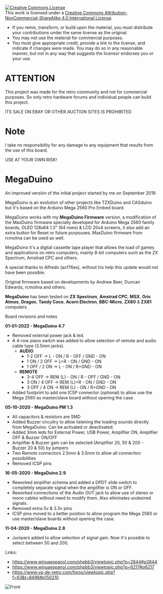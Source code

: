 <a rel="license" href="http://creativecommons.org/licenses/by-nc-sa/4.0/"><img alt="Creative Commons License" style="border-width:0" src="https://i.creativecommons.org/l/by-nc-sa/4.0/88x31.png" /></a><br />This work is licensed under a <a rel="license" href="http://creativecommons.org/licenses/by-nc-sa/4.0/">Creative Commons Attribution-NonCommercial-ShareAlike 4.0 International License</a>.

* If you remix, transform, or build upon the material, you must distribute your contributions under the same license as the original.
* You may not use the material for commercial purposes.
* You must give appropriate credit, provide a link to the license, and indicate if changes were made. You may do so in any reasonable manner, but not in any way that suggests the licensor endorses you or your use.

# ATTENTION

This project was made for the retro community and not for commercial purposes. So only retro hardware forums and individual people can build this project.

ITS SALE ON EBAY OR OTHER AUCTION SITES IS PROHIBITED

# Note

I take no responsibiltiy for any damage to any equipment that results from the use of this board.

USE AT YOUR OWN RISK!

# MegaDuino

An improved versión of the initial project started by me on September 2019.

MegaDuino is an evolution of other projects like TZXDuino and CASduino but it's based on the Arduino Mega 2560 Pro Embed board.

MegaDuino works with my **MegaDuino Firmware** version, a modification of the MaxDuino firmware specially developed for Arduino Mega 2560 family boards,
OLED 128x64 1.3" (64 rows) & LCD 20x4 screens, it also add an extra button for Reset or future purpouses. MaxDuino firmware from rcmolina can be used as well.

MegaDuino it's a digital cassette tape player that allows the load of games and applications on retro computers, mainly 8-bit computers such as the
ZX Spectrum, Amstrad CPC and others.

A special thanks to Alfredo (acf76es), without his help this update would not have been possible.

Original firmware based on developments by Andrew Beer, Duncan Edwards, rcmolina and others.

**MegaDuino** has been tested on **ZX Spectrum**, **Amstrad CPC**, **MSX**, **Oric Atmos**, **Dragon**, **Tandy Coco**, **Acorn Electron**, **BBC-Micro**, **ZX80** & **ZX81** computers.

Board revisions and notes

**01-01-2022 - MegaDuino 4.7**

* Removed external power jack & led.
* A 4-row piano switch was added to allow selection of remote and audio cable type (3.5mm jacks).
  - **AUDIO**
    * 1-2 OFF -> L - ON / R - OFF / GND - ON
    * 1 ON / 2 OFF -> L+R - ON / GND - ON
    * 1 OFF / 2 ON -> L - ON / R+GND - ON
  - **REMOTE**
    * 3-4 OFF -> REM (L) - ON / R - OFF / GND - ON
    * 3 ON / 4 OFF -> REM (L)+R - ON / GND - ON
    * 3 OFF / 4 ON -> REM (L) - ON / R+GND - ON
* Added footprint to add one ICSP connector (optional) to allow use the Mega 2560 as master/slave board without opening the case.


**05-10-2020 - MegaDuino PM 1.3**
  * All capacitors & resistors are SMD
  * Added Buzzer circuitry to allow listening the loading sounds directly from MegaDuino. Can be activated or deactivated.
  * Added 3mm leds for External Power, USB Power, Amplifier ON, Amplifier OFF & Buzzer ON/OFF
  * Amplifier & Buzzer gain can be selected (Amplifier 20, 50 & 200 - Buzzer 20 & 50) by jumpers
  * Two Remote connectors 2.5mm & 3.5mm to allow all connection possibilities
  * Removed ICSP pins

**16-05-2020 - MegaDuino 2.9**

* Reworked amplifier schema and added a DPDT slide switch to completely separate signal when the amplifier is ON or OFF.
* Reworked connections of the Audio OUT jack to allow use of stereo or mono cables without need to modify them. Also eliminates undesired signals.
* Removed extra 5v & 3.3v pins
* ICSP pins moved to a better position to allow program the Mega 2560 or use master/slave boards without opening the case.

**11-04-2020 - MegaDuino 2.8**

* Jumpers added to allow selection of signal gain. Now it's possible to select between 50 and 200.

Links:

* https://www.winuaespanol.com/phpbb3/viewtopic.php?p=2844#p2844
* https://www.winuaespanol.com/phpbb3/viewtopic.php?p=6217#p6217
* https://www.va-de-retro.com/foros/viewtopic.php?f=63&t=8496#p150210


![Front](https://github.com/merlinkv/MegaDuino/blob/main/MegaDuino_Front.jpg)


